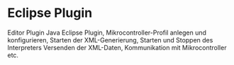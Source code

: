 # Eclipse Plugin

Editor Plugin
Java Eclipse Plugin, Mikrocontroller-Profil anlegen und konfigurieren, Starten der XML-Generierung, Starten und Stoppen des Interpreters
Versenden der XML-Daten, Kommunikation mit Mikrocontroller etc. 

